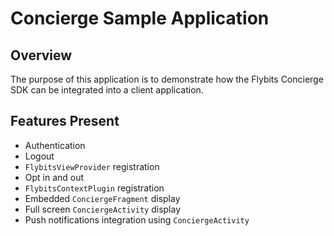 # Concierge Sample Application

## Overview

The purpose of this application is to demonstrate how the Flybits Concierge SDK can be integrated into a client application. 

## Features Present

* Authentication
* Logout
* `FlybitsViewProvider` registration
* Opt in and out
* `FlybitsContextPlugin` registration
* Embedded `ConciergeFragment` display
* Full screen `ConciergeActivity` display
* Push notifications integration using `ConciergeActivity`
